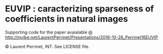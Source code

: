 # EUVIP : caracterizing sparseness of coefficients in natural images

Supporting code for the paper avaialable @ http://invibe.net/LaurentPerrinet/Presentations/2016-10-26_Perrinet16EUVIP

© Laurent Perrinet, INT. See LICENSE file.
